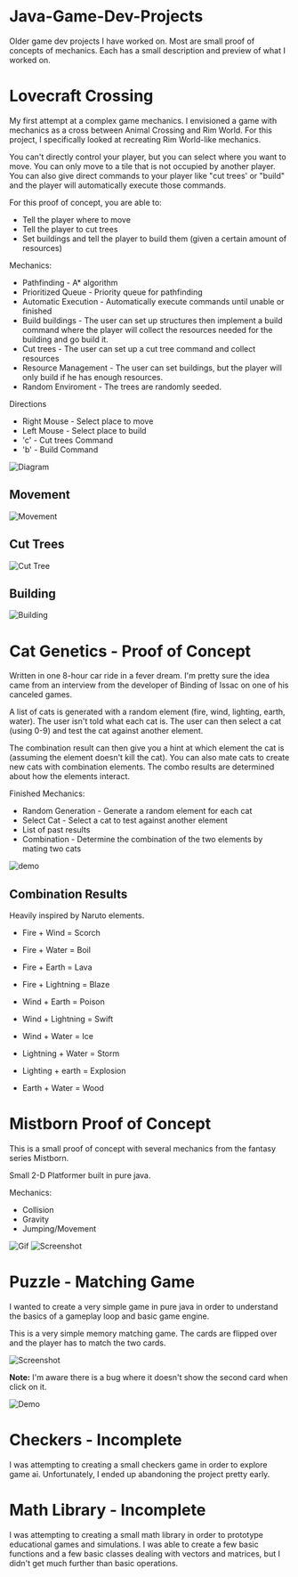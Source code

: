 # Java-Game-Dev-Projects
Older game dev projects I have worked on. Most are small proof of concepts of mechanics. Each has a small description and preview of what I worked on.

# Lovecraft Crossing

My first attempt at a complex game mechanics. I envisioned a game with mechanics as a cross between Animal Crossing and Rim World. For this project, I specifically looked at recreating Rim World-like mechanics.

You can't directly control  your player, but you can select where you want to move. You can only move to a tile that is not occupied by another player. You can also give direct commands to your player like "cut trees' or "build" and the player will automatically execute those commands.

For this proof of concept, you are able to:
* Tell the player where to move
* Tell the player to cut trees
* Set buildings and tell the player to build them (given a certain amount of resources)

Mechanics:
* Pathfinding - A* algorithm
* Prioritized Queue - Priority queue for pathfinding
* Automatic Execution - Automatically execute commands until unable or finished
* Build buildings - The user can set up structures then implement a build command where the player will collect the resources needed for the building and go build it.
* Cut trees - The user can set up a cut tree command and collect resources
* Resource Management - The user can set buildings, but the player will only build if he has enough resources.
* Random Enviroment - The trees are randomly seeded.


Directions
* Right Mouse - Select place to move
* Left Mouse - Select place to build
* 'c' - Cut trees Command
* 'b' - Build Command


![Diagram](Lovecraft_Crossing/lovecraft-ss-diagram.png)
## Movement
![Movement](Lovecraft_Crossing/lovecraft-ss-movement.gif)
## Cut Trees
![Cut Tree](Lovecraft_Crossing/lovecraft-ss-cuttingwood.gif)
## Building
![Building](Lovecraft_Crossing/lovecraft-ss-building.gif)

# Cat Genetics - Proof of Concept

Written in one 8-hour car ride in a fever dream. I'm pretty sure the idea came from an interview from the developer of Binding of Issac on one of his canceled games.

A list of cats is generated with a random element (fire, wind, lighting, earth, water). The user isn't told what each cat is. The user can then select a cat (using 0-9) and test the cat against another element. 

The combination result can then give you a hint at which element the cat is (assuming the element doesn't kill the cat). You can also mate cats to create new cats with combination elements. The combo results are determined about how the elements interact.

Finished Mechanics:
* Random Generation - Generate a random element for each cat
* Select Cat - Select a cat to test against another element
* List of past results
* Combination - Determine the combination of the two elements by mating two cats

![demo](CatGenetics/catgenetics-show.gif)

## Combination Results
Heavily inspired by Naruto elements.

* Fire + Wind = Scorch
* Fire + Water = Boil
* Fire + Earth = Lava
* Fire + Lightning = Blaze

* Wind + Earth = Poison
* Wind + Lightning = Swift
* Wind + Water = Ice

* Lightning + Water = Storm
* Lighting + earth = Explosion

* Earth + Water = Wood

# Mistborn Proof of Concept

This is a small proof of concept with several mechanics from the fantasy series Mistborn.

Small 2-D Platformer built in pure java. 

Mechanics:
* Collision
* Gravity
* Jumping/Movement

![Gif](Mistborn/screenshot2.gif)
![Screenshot](Mistborn/ss1.png)

# Puzzle - Matching Game

I wanted to create a very simple game in pure java in order to understand the basics of a gameplay loop and basic game engine.

This is a very simple memory matching game. The cards are flipped over and the player has to match the two cards.

![Screenshot](Puzzle/matchingame-ss.png)

**Note:** I'm aware there is a bug where it doesn't show the second card when click on it.

![Demo](Puzzle/matchingame.gif)

# Checkers - Incomplete

I was attempting to creating a small checkers game in order to explore game ai. 
Unfortunately, I ended up abandoning the project pretty early.

# Math Library - Incomplete

I was attempting to creating a small math library in order to prototype educational games and simulations. I was able to create a few basic functions and a few basic classes dealing with vectors and matrices, but I didn't get much further than basic operations.
